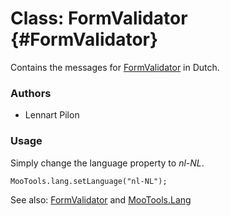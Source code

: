 Class: FormValidator {#FormValidator}
=====================================

Contains the messages for [FormValidator][] in Dutch.

### Authors

* Lennart Pilon

### Usage

Simply change the language property to *nl-NL*.

	MooTools.lang.setLanguage("nl-NL");

See also: [FormValidator][] and [MooTools.Lang][]

[FormValidator]: http://www.mootools.net/more/docs/Forms/FormValidator#FormValidator
[MooTools.Lang]: http://www.mootools.net/more/docs/Core/MooTools.Lang